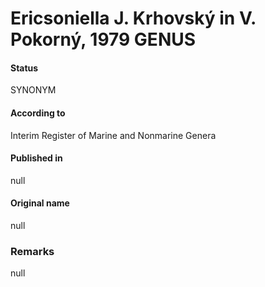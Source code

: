 Ericsoniella J. Krhovský in V. Pokorný, 1979 GENUS
=======

#### Status
SYNONYM

#### According to
Interim Register of Marine and Nonmarine Genera

#### Published in
null

#### Original name
null

### Remarks
null